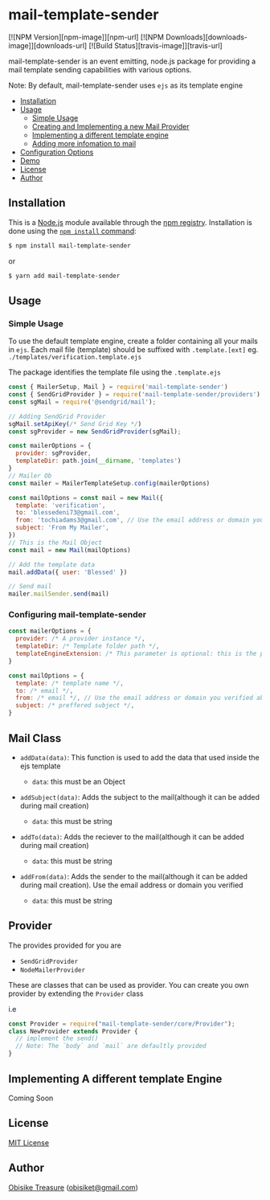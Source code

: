 # mail-template-sender

[![NPM Version][npm-image]][npm-url]
[![NPM Downloads][downloads-image]][downloads-url]
[![Build Status][travis-image]][travis-url]

<!-- [![Test Coverage][coveralls-image]][coveralls-url] -->

mail-template-sender is an event emitting, node.js package for providing a mail template sending capabilities with various options.

Note: By default, mail-template-sender uses `ejs` as its template engine

<!-- **[Follow me (@troygoode) on Twitter!](https://twitter.com/intent/user?screen_name=troygoode)** -->

- [Installation](#installation)
- [Usage](#usage)
  - [Simple Usage](#This-is-how-to-set-it-up-for-your-project)
  - [Creating and Implementing a new Mail Provider](#Implement-a-mail-provider)
  - [Implementing a different template engine](#Implement-a-template-engine)
  - [Adding more infomation to mail](#adding-data-to-mail)
- [Configuration Options](#configuration-options)
- [Demo](#demo)
- [License](#license)
- [Author](#author)

## Installation

This is a [Node.js](https://nodejs.org/en/) module available through the
[npm registry](https://www.npmjs.com/). Installation is done using the
[`npm install` command](https://docs.npmjs.com/getting-started/installing-npm-packages-locally):

```sh
$ npm install mail-template-sender
```

or

```sh
$ yarn add mail-template-sender
```

## Usage

### Simple Usage

To use the default template engine, create a folder containing all your mails in `ejs`. Each mail file (template) should be suffixed with `.template.[ext]` eg. `./templates/verification.template.ejs`

The package identifies the template file using the `.template.ejs`

```javascript
const { MailerSetup, Mail } = require('mail-template-sender')
const { SendGridProvider } = require('mail-template-sender/providers')
const sgMail = require('@sendgrid/mail');

// Adding SendGrid Provider
sgMail.setApiKey(/* Send Grid Key */)
const sgProvider = new SendGridProvider(sgMail);

const mailerOptions = {
  provider: sgProvider,
  templateDir: path.join(__dirname, 'templates')
}
// Mailer Ob
const mailer = MailerTemplateSetup.config(mailerOptions)

const mailOptions = const mail = new Mail({
  template: 'verification',
  to: 'blessedeni73@gmail.com',
  from: 'tochiadams3@gmail.com', // Use the email address or domain you verified above
  subject: 'From My Mailer',
})
// This is the Mail Object
const mail = new Mail(mailOptions)

// Add the template data
mail.addData({ user: 'Blessed' })

// Send mail
mailer.mailSender.send(mail)
```

### Configuring mail-template-sender

```javascript
const mailerOptions = {
  provider: /* A provider instance */,
  templateDir: /* Template folder path */,
  templateEngineExtension: /* This parameter is optional: this is the preffered template engine file extension */
}

const mailOptions = {
  template: /* template name */,
  to: /* email */,
  from: /* email */, // Use the email address or domain you verified above
  subject: /* preffered subject */,
}
```

## Mail Class

- `addData(data)`: This function is used to add the data that used inside the ejs template

  - `data`: this must be an Object

- `addSubject(data)`: Adds the subject to the mail(although it can be added during mail creation)

  - `data`: this must be string

- `addTo(data)`: Adds the reciever to the mail(although it can be added during mail creation)

  - `data`: this must be string

- `addFrom(data)`: Adds the sender to the mail(although it can be added during mail creation). Use the email address or domain you verified

  - `data`: this must be string

## Provider

The provides provided for you are

- `SendGridProvider`
- `NodeMailerProvider`

These are classes that can be used as provider. You can create you own provider by extending the `Provider` class

i.e

```js
const Provider = require("mail-template-sender/core/Provider");
class NewProvider extends Provider {
  // implement the send()
  // Note: The `body` and `mail` are defaultly provided
}
```

## Implementing A different template Engine

Coming Soon

## License

[MIT License](http://www.opensource.org/licenses/mit-license.php)

## Author

[Obisike Treasure](https://github.com/Otrex) ([obisiket@gmail.com](mailto:obisiket@gmail.com))
